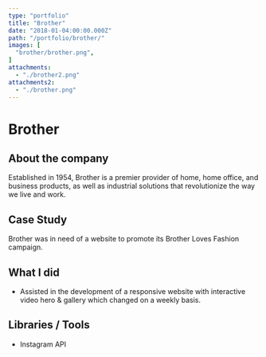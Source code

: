 ```yaml
---
type: "portfolio"
title: "Brother"
date: "2018-01-04:00:00.000Z"
path: "/portfolio/brother/"
images: [
  "brother/brother.png",
]
attachments:
  - "./brother2.png"
attachments2:
  - "./brother.png"
---
```


# Brother

## About the company
Established in 1954, Brother is a premier provider of home, home office, and business products, as well as industrial solutions that revolutionize the way we live and work.

## Case Study

Brother was in need of a website to promote its Brother Loves Fashion campaign. 

## What I did
- Assisted in the development of a responsive website with interactive video hero & gallery which changed on a weekly basis.

## Libraries / Tools
- Instagram API